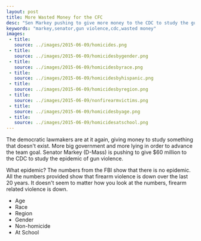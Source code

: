 ```yaml
---
layout: post
title: More Wasted Money for the CFC
desc: "Sen Markey pushing to give more money to the CDC to study the gun violence epidemic"
keywords: "markey,senator,gun violence,cdc,wasted money"
images:
 - title:
   source: ../images/2015-06-09/homicides.png
 - title:
   source: ../images/2015-06-09/homicidesbygender.png
 - title:
   source: ../images/2015-06-09/homicidesbyrace.png
 - title:
   source: ../images/2015-06-09/homicidesbyhispanic.png
 - title:
   source: ../images/2015-06-09/homicidesbyregion.png
 - title:
   source: ../images/2015-06-09/nonfirearmvictims.png
 - title:
   source: ../images/2015-06-09/homicidesbyage.png
 - title:
   source: ../images/2015-06-09/homicidesatschool.png
---
```


The democratic lawmakers are at it again, giving money to study something that doesn't exist.  More big government and more lying in order to advance the team goal.  Senator Markey (D-Mass) is pushing to give $60 million to the CDC to study the epidemic of gun violence.

What epidemic?  The numbers from the FBI show that there is no epidemic.  All the numbers provided show that firearm violence is down over the last 20 years.  It doesn't seem to matter how you look at the numbers, firearm related violence is down.

+ Age
+ Race
+ Region
+ Gender
+ Non-homicide
+ At School
